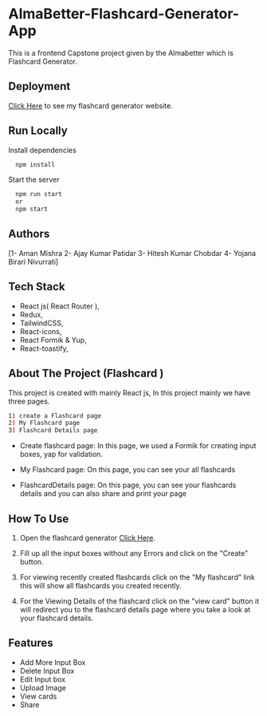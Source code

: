 # AlmaBetter-Flashcard-Generator-App

This is a frontend Capstone project given by the Almabetter which is Flashcard Generator.

## Deployment

[Click Here](https://flashcard-generator-mdn9.onrender.com/ ) to see my flashcard generator website.

## Run Locally

Install dependencies

```bash
  npm install
```

Start the server

```bash
  npm run start
  or 
  npm start
```

## Authors

[1- Aman Mishra  2- Ajay Kumar Patidar  3- Hitesh Kumar Chobdar 4- Yojana Birari Nivurrati]

## Tech Stack
- React js( React Router ),
- Redux,
- TailwindCSS,
- React-icons,
- React Formik & Yup,
- React-toastify,


## About The Project (Flashcard )
This project is created with mainly React js, In this project mainly we have three pages.
```bash
1) create a Flashcard page 
2) My Flashcard page 
3) Flashcard Details page
```
- Create flashcard page: In this page, we used a Formik for creating input boxes, yap for validation.

- My Flashcard page: On this page, you can see your all flashcards 

- FlashcardDetails page: On this page, you can see your flashcards details and you can also share and print your page 

## How To Use

1) Open the flashcard generator [Click Here](https://flashcard-generator-mdn9.onrender.com/).

2) Fill up all the input boxes without any Errors and click on the "Create" button.

3) For viewing recently created flashcards click on the "My flashcard" link this will show all flashcards you created recently.

4) For the Viewing Details of the flashcard click on the "view card" button it will redirect you to the flashcard details page where you take a look at your flashcard details.

## Features

- Add More Input Box
- Delete Input Box
- Edit Input box
- Upload Image
- View cards
- Share

